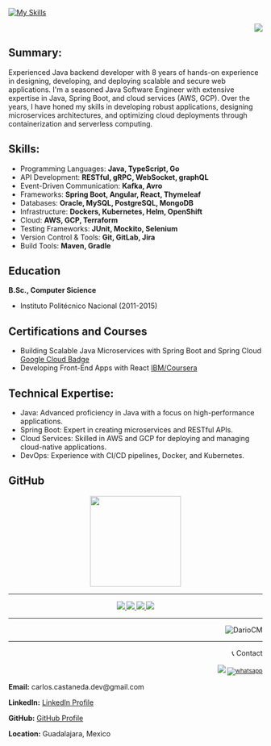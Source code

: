 [![My Skills](https://skillicons.dev/icons?i=go,java,spring,kafka,docker,kubernetes,gradle,gcp,aws&theme=dark)](https://skillicons.dev)

<p align="right">
  <a href="Resume-Carlos-Dario-Castaneda-Mendoza.pdf" target="_blank" rel="noopener noreferrer">
    <img src="https://img.shields.io/badge/Click%20to%20Download%20Resume-0FE6FA">
  </a>
</p>

## Summary:
Experienced Java backend developer with 8 years of hands-on experience in designing, developing, and deploying scalable and secure web applications. I'm a seasoned Java Software Engineer with extensive expertise in Java, Spring Boot, and cloud services (AWS, GCP). Over the years, I have honed my skills in developing robust applications, designing microservices architectures, and optimizing cloud deployments through containerization and serverless computing.

## Skills:
- Programming Languages: **Java, TypeScript, Go**
- API Development: **RESTful, gRPC, WebSocket, graphQL**
- Event-Driven Communication: **Kafka, Avro**
- Frameworks: **Spring Boot, Angular, React, Thymeleaf**
- Databases: **Oracle, MySQL, PostgreSQL, MongoDB**
- Infrastructure: **Dockers, Kubernetes, Helm, OpenShift**
- Cloud: **AWS, GCP, Terraform**
- Testing Frameworks: **JUnit, Mockito, Selenium**
- Version Control & Tools: **Git, GitLab, Jira**
- Build Tools: **Maven, Gradle**

## Education			        		
**B.Sc., Computer Sicience**
- Instituto Politécnico Nacional (2011-2015)

## Certifications and Courses 
- Building Scalable Java Microservices with Spring Boot and Spring Cloud
  [Google Cloud Badge](https://www.cloudskillsboost.google/public_profiles/9f9df24e-f0e3-44ca-ba00-58a21c93a8b2/badges/9832641)
- Developing Front-End Apps with React
  [IBM/Coursera](https://www.coursera.org/account/accomplishments/verify/T4VQNR4ECOVK?utm_product=course)

## Technical Expertise:
- Java: Advanced proficiency in Java with a focus on high-performance applications.
- Spring Boot: Expert in creating microservices and RESTful APIs.
- Cloud Services: Skilled in AWS and GCP for deploying and managing cloud-native applications.
- DevOps: Experience with CI/CD pipelines, Docker, and Kubernetes.

## GitHub
<p align="center">  
  <a href="https://github.com/DarioCM" target="_blank" rel="noopener noreferrer">  
    <img height="180em" src="https://github-readme-stats-eight-theta.vercel.app/api/top-langs/?username=DarioCM&layout=compact&langs_count=8&theme=nord"/>
  </a>
</p>




<hr>
<div class="footer border-top border-gray-light mt-5 pt-3 text-right text-gray" id="badges" align="center">  
  <small>
    <a href="https://www.linkedin.com/in/carlos-dario-castaneda-mendoza/" target="_blank" rel="noopener noreferrer">
      <img src="https://img.shields.io/badge/Linkedin-0077B5?style=for-the-badge&logo=Linkedin&logoColor=ffffff">
    </a>
    <a href="https://www.hackerrank.com/profile/dario20049" target="_blank" rel="noopener noreferrer">
      <img src="https://img.shields.io/badge/HackerRank-2EC866?style=for-the-badge&logo=HackerRank&logoColor=ffffff">
    </a>
    <a href="https://medium.com/@dario_85947" target="_blank" rel="noopener noreferrer">
      <img src="https://img.shields.io/badge/Medium-000000?style=for-the-badge&logo=Medium">
    </a>
    <a href="https://leetcode.com/u/DarioCM/" target="_blank" rel="noopener noreferrer">
      <img src="https://img.shields.io/badge/LeetCode-000000?style=for-the-badge&logo=LeetCode&logoColor=#d16c06">
    </a>    
    
  <!-- 
  <a href="https://wa.me/525585324557" title="Whatsapp" target="_blank" rel="noopener noreferrer">
    <img alt="whatsapp"  src="https://img.shields.io/badge/WhatsApp-25D366?style=for-the-badge&logo=whatsapp&logoColor=white" />
  </a>
  -->
  </small>
</div>

<hr>
  <p align="right"> <img src="https://komarev.com/ghpvc/?username=DarioCM&label=Profile%20views&color=0e75b6&style=flat" alt="DarioCM" /> </p>


<hr>
<div class="footer border-top border-gray-light mt-5 pt-3 text-right text-gray" id="contact" align="right">  
<p>📞 Contact</p>
<small>
<a href="mailto:carlos.castaneda.dev@gmail.com"> <img src="https://img.shields.io/badge/Gmail-D44638?style=for-the-badge&logo=gmail&logoColor=ffffff"></a>
<a href="https://wa.me/525585324557" title="Whatsapp" target="_blank" rel="noopener noreferrer"> <img alt="whatsapp" src="https://img.shields.io/badge/WhatsApp-25D366?style=for-the-badge&logo=whatsapp&logoColor=white" /></a>
</small>
</div>

<div class="contact-info">
    <p><strong>Email:</strong> carlos.castaneda.dev@gmail.com</p>
    <p><strong>LinkedIn:</strong> <a href="https://www.linkedin.com/in/carlos-dario-castaneda-mendoza/">LinkedIn Profile</a></p>
    <p><strong>GitHub:</strong> <a href="https://github.com/DarioCM">GitHub Profile</a></p>
    <p><strong>Location:</strong> Guadalajara, Mexico</p>
</div>

 
